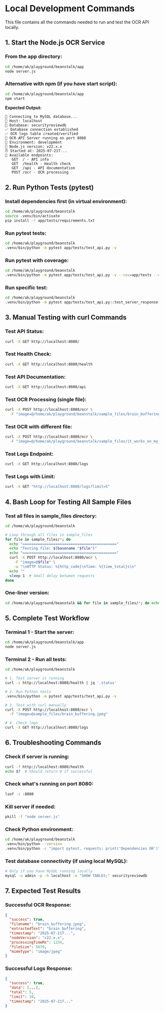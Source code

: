# Local Development Commands

This file contains all the commands needed to run and test the OCR API locally.

## 1. Start the Node.js OCR Service

### From the app directory:
```bash
cd /home/ak/playground/beanstalk/app
node server.js
```

### Alternative with npm (if you have start script):
```bash
cd /home/ak/playground/beanstalk/app
npm start
```

**Expected Output:**
```
🔗 Connecting to MySQL database...
📍 Host: localhost
📍 Database: securityreviewdb
✅ Database connection established
✅ OCR logs table created/verified
🚀 OCR API Server running on port 8080
📍 Environment: development
🔧 Node.js version: v22.x.x
⏰ Started at: 2025-07-21T...
🔗 Available endpoints:
   GET  / - API info
   GET  /health - Health check
   GET  /api - API documentation
   POST /ocr - OCR processing
```

## 2. Run Python Tests (pytest)

### Install dependencies first (in virtual environment):
```bash
cd /home/ak/playground/beanstalk
source .venv/bin/activate
pip install -r app/tests/requirements.txt
```

### Run pytest tests:
```bash
cd /home/ak/playground/beanstalk
.venv/bin/python -m pytest app/tests/test_api.py -v
```

### Run pytest with coverage:
```bash
cd /home/ak/playground/beanstalk
.venv/bin/python -m pytest app/tests/test_api.py -v --cov=app/tests --cov-report=term-missing
```

### Run specific test:
```bash
cd /home/ak/playground/beanstalk
.venv/bin/python -m pytest app/tests/test_api.py::test_server_response -v
```

## 3. Manual Testing with curl Commands

### Test API Status:
```bash
curl -X GET http://localhost:8080/
```

### Test Health Check:
```bash
curl -X GET http://localhost:8080/health
```

### Test API Documentation:
```bash
curl -X GET http://localhost:8080/api
```

### Test OCR Processing (single file):
```bash
curl -X POST http://localhost:8080/ocr \
  -F "image=@/home/ak/playground/beanstalk/sample_files/brain_buffering.jpeg"
```

### Test OCR with different file:
```bash
curl -X POST http://localhost:8080/ocr \
  -F "image=@/home/ak/playground/beanstalk/sample_files/it_works_on_my_machine.jpg"
```

### Test Logs Endpoint:
```bash
curl -X GET http://localhost:8080/logs
```

### Test Logs with Limit:
```bash
curl -X GET "http://localhost:8080/logs?limit=5"
```

## 4. Bash Loop for Testing All Sample Files

### Test all files in sample_files directory:
```bash
cd /home/ak/playground/beanstalk

# Loop through all files in sample_files
for file in sample_files/*; do
  echo "===========================================" 
  echo "Testing file: $(basename "$file")"
  echo "==========================================="
  curl -X POST http://localhost:8080/ocr \
    -F "image=@$file" \
    -w "\nHTTP Status: %{http_code}\nTime: %{time_total}s\n"
  echo ""
  sleep 1  # Small delay between requests
done
```

### One-liner version:
```bash
cd /home/ak/playground/beanstalk && for file in sample_files/*; do echo "=== Testing: $(basename "$file") ==="; curl -X POST http://localhost:8080/ocr -F "image=@$file" -s | jq '.filename, .extractedText' 2>/dev/null || curl -X POST http://localhost:8080/ocr -F "image=@$file"; echo ""; done
```

## 5. Complete Test Workflow

### Terminal 1 - Start the server:
```bash
cd /home/ak/playground/beanstalk/app
node server.js
```

### Terminal 2 - Run all tests:
```bash
cd /home/ak/playground/beanstalk

# 1. Test server is running
curl -s http://localhost:8080/health | jq '.status'

# 2. Run Python tests  
.venv/bin/python -m pytest app/tests/test_api.py -v

# 3. Test with curl manually
curl -X POST http://localhost:8080/ocr \
  -F "image=@sample_files/brain_buffering.jpeg"

# 4. Check logs
curl -X GET http://localhost:8080/logs
```

## 6. Troubleshooting Commands

### Check if server is running:
```bash
curl -f http://localhost:8080/health
echo $?  # Should return 0 if successful
```

### Check what's running on port 8080:
```bash
lsof -i :8080
```

### Kill server if needed:
```bash
pkill -f "node server.js"
```

### Check Python environment:
```bash
cd /home/ak/playground/beanstalk
.venv/bin/python --version
.venv/bin/python -c "import pytest, requests; print('Dependencies OK')"
```

### Test database connectivity (if using local MySQL):
```bash
# Only if you have MySQL running locally
mysql -u admin -p -h localhost -e "SHOW TABLES;" securityreviewdb
```

## 7. Expected Test Results

### Successful OCR Response:
```json
{
  "success": true,
  "filename": "brain_buffering.jpeg",
  "extractedText": "brain buffering",
  "timestamp": "2025-07-21T...",
  "nodeVersion": "v22.x.x",
  "processingTimeMs": 1234,
  "fileSize": 5678,
  "mimeType": "image/jpeg"
}
```

### Successful Logs Response:
```json
{
  "success": true,
  "data": [...],
  "total": 5,
  "limit": 10,
  "timestamp": "2025-07-21T..."
}
```
